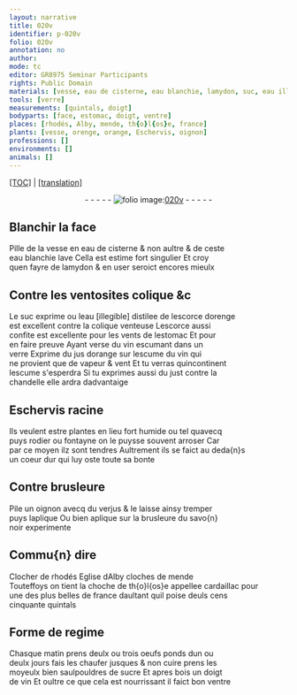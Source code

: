 ```yaml
---
layout: narrative
title: 020v
identifier: p-020v
folio: 020v
annotation: no
author:
mode: tc
editor: GR8975 Seminar Participants
rights: Public Domain
materials: [vesse, eau de cisterne, eau blanchie, lamydon, suc, eau illegible distilee de lescorce dorenge, Lescorce, vin escumant, jus dorange, vin, escume, just, Eschervis racine, oignon, verjus, savo{n} noir, oeufs, sucre]
tools: [verre]
measurements: [quintals, doigt]
bodyparts: [face, estomac, doigt, ventre]
places: [rhodés, Alby, mende, th{o}l{os}e, france]
plants: [vesse, orenge, orange, Eschervis, oignon]
professions: []
environments: []
animals: []
---
```


<p><a href="{{ site.baseurl }}/diplomatic/" target="_blank">[TOC]</a> | <a href="{{ site.baseurl }}/texts/p-020v_tl/">[translation]</a></p><div class="folio" align="center">- - - - - <a href="http://gallica.bnf.fr/ark:/12148/btv1b10500001g/f46.image" target="_blank"><img src="https://cu-mkp.github.io/2017-workshop-edition/assets/photo-icon.png" alt="folio image: " style="display:inline-block; margin-bottom:-3px;"/>020v</a> - - - - - </div>  
  

## Blanchir la <span class="bp">face</span>

 
Pille de la <span class="m"><span class="pa">vesse</span></span> en <span class="m">eau de cisterne</span> & non aultre & de ceste<br/> <span class="m">eau blanchie</span> lave Cella est estime fort singulier Et croy<br/> quen fayre de <span class="m">lamydon</span> & en user seroict encores mieulx 
 
 
  

## Contre les ventosites colique &c

 
Le <span class="m">suc</span> exprime ou l<span class="m">eau <span class="del">[illegible]</span> distilee de lescorce d<span class="pa">orenge</span></span><br/> est excellent contre la colique venteuse <span class="m">Lescorce</span> aussi<br/> confite est excellente pour les vents de l<span class="bp">estomac</span> Et pour<br/> en faire preuve Ayant verse du <span class="m">vin escumant</span> dans un<br/> <span class="tl">verre</span> Exprime du <span class="m">jus d<span class="pa">orange</span></span> sur lescume du <span class="m">vin</span> qui<br/> ne provient que de vapeur & vent Et tu verras quincontinent<br/> l<span class="m">escume</span> s'esperdra Si tu exprimes aussi du <span class="m">just</span> contre la<br/> chandelle elle ardra dadvantaige 
 
 
  

## <span class="m"><span class="pa">Eschervis</span> racine</span>

 
Ils veulent estre plantes en lieu fort humide ou tel quavecq<br/> puys rodier ou fontayne on le puysse souvent arroser Car<br/> par ce moyen ilz sont tendres Aultrement ils se faict au deda{n}s<br/> un coeur dur qui luy oste toute sa bonte 
 
 
  

## Contre brusleure

 
Pile un <span class="m"><span class="pa">oignon</span></span> avecq du <span class="m">verjus</span> & le laisse ainsy tremper<br/> puys laplique Ou bien aplique sur la brusleure du <span class="m">savo{n}<br/> noir</span> experimente 
 
 
  

## Commu{n} dire

 
Clocher de <span class="pl">rhodés</span> Eglise d<span class="pl">Alby</span> cloches de <span class="pl">mende</span><br/> Touteffoys on tient la choche de <span class="pl">th{o}l{os}e</span> appellee cardaillac pour<br/> une des plus belles de <span class="pl">france</span> daultant quil poise deuls cens<br/> cinquante <span class="ms">quintals</span> 
 
 
  

## Forme de regime

 
<span class="tmp">Chasque matin</span> prens deulx ou trois <span class="m">oeufs</span> ponds dun ou<br/> deulx <span class="tmp">jour</span>s fais les chaufer <span class="del">jusques</span> & non cuire prens les<br/> moyeulx bien saulpouldres de <span class="m">sucre</span> Et apres bois un <span class="ms"><span class="bp">doigt</span></span><br/> de <span class="m">vin</span> Et oultre ce que cela est nourrissant il faict bon <span class="bp">ventre</span> 
 
